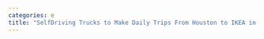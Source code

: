 ```yaml
---
categories: e
title: "SelfDriving Trucks to Make Daily Trips From Houston to IKEA in Frisco"
---
```

